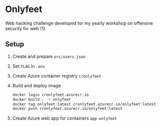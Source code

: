 # Onlyfeet

Web hacking challenge developed for my yearly workshop on offensive security for web (1).

## Setup

1. Create and prepare `src/users.json`
2. Set `FLAG` in `.env`
2. Create Azure container registry `cronlyfeet`
3. Build and deploy image

	```bash
	docker login cronlyfeet.azurecr.io
	docker build . -t onlyfeet
	docker tag onlyfeet:latest cronlyfeet.azurecr.io/onlyfeet:latest
	docker push cronlyfeet.azurecr.io/onlyfeet:latest
	```

4. Create Azure web app for containers `app-onlyfeet`
